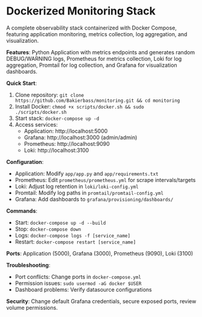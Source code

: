 # Dockerized Monitoring Stack  
A complete observability stack containerized with Docker Compose, featuring application monitoring, metrics collection, log aggregation, and visualization.  

**Features**: Python Application with metrics endpoints and generates random DEBUG/WARNING logs, Prometheus for metrics collection, Loki for log aggregation, Promtail for log collection, and Grafana for visualization dashboards.  

**Quick Start**:  
1. Clone repository: `git clone https://github.com/Bakierbass/monitoring.git && cd monitoring`  
2. Install Docker: `chmod +x scripts/docker.sh && sudo ./scripts/docker.sh`
3. Start stack: `docker-compose up -d`  
4. Access services:  
   - Application: http://localhost:5000  
   - Grafana: http://localhost:3000 (admin/admin)  
   - Prometheus: http://localhost:9090  
   - Loki: http://localhost:3100  

**Configuration**:  
- Application: Modify `app/app.py` and `app/requirements.txt`  
- Prometheus: Edit `prometheus/prometheus.yml` for scrape intervals/targets  
- Loki: Adjust log retention in `loki/loki-config.yml`  
- Promtail: Modify log paths in `promtail/promtail-config.yml`  
- Grafana: Add dashboards to `grafana/provisioning/dashboards/`  

**Commands**:  
- Start: `docker-compose up -d --build`  
- Stop: `docker-compose down`
- Logs: `docker-compose logs -f [service_name]`  
- Restart: `docker-compose restart [service_name]`

**Ports**: Application (5000), Grafana (3000), Prometheus (9090), Loki (3100)  

**Troubleshooting**:  
- Port conflicts: Change ports in `docker-compose.yml`  
- Permission issues: `sudo usermod -aG docker $USER`  
- Dashboard problems: Verify datasource configurations  

**Security**: Change default Grafana credentials, secure exposed ports, review volume permissions.  

